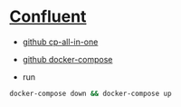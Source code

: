 # [Confluent](https://www.confluent.io/hub/)

- [github cp-all-in-one](https://github.com/confluentinc/cp-all-in-one)
- [github docker-compose](https://github.com/confluentinc/cp-all-in-one/tree/6.2.0-post/cp-all-in-one)

- run

```bash
docker-compose down && docker-compose up
```
